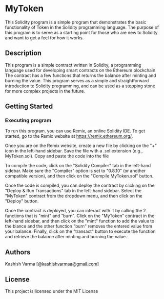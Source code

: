 # MyToken

This Solidity program is a simple program that demonstrates the basic functionality of Token in the Solidity programming language. The purpose of this program is to serve as a starting point for those who are new to Solidity and want to get a feel for how it works.

## Description

This program is a simple contract written in Solidity, a programming language used for developing smart contracts on the Ethereum blockchain. The contract has a few functions that returns the balance after minting and burning the value. This program serves as a simple and straightforward introduction to Solidity programming, and can be used as a stepping stone for more complex projects in the future.

## Getting Started

### Executing program

To run this program, you can use Remix, an online Solidity IDE. To get started, go to the Remix website at https://remix.ethereum.org/.

Once you are on the Remix website, create a new file by clicking on the "+" icon in the left-hand sidebar. Save the file with a .sol extension (e.g., MyToken.sol). Copy and paste the code into the file


To compile the code, click on the "Solidity Compiler" tab in the left-hand sidebar. Make sure the "Compiler" option is set to "0.8.10" (or another compatible version), and then click on the "Compile MyToken.sol" button.

Once the code is compiled, you can deploy the contract by clicking on the "Deploy & Run Transactions" tab in the left-hand sidebar. Select the "MyToken" contract from the dropdown menu, and then click on the "Deploy" button.

Once the contract is deployed, you can interact with it by calling the 2 functions that is "mint" and "burn". Click on the "MyToken" contract in the left-hand sidebar, and then click on the "mint" function to add the value to the blance and the other function "burn" removes the entered value from your balance. Finally, click on the "transact" button to execute the function and retrieve the balance after minting and burning the value.

## Authors

Kashish Varma 
[@kashishvarmaa@gmail.com]


## License

This project is licensed under the MIT License 
